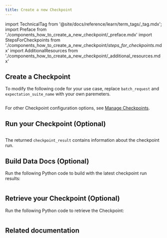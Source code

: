 ```yaml
---
title: Create a new Checkpoint
---
```


import TechnicalTag from '@site/docs/reference/learn/term_tags/_tag.mdx';
import Preface from './components_how_to_create_a_new_checkpoint/_preface.mdx'
import StepsForCheckpoints from './components_how_to_create_a_new_checkpoint/_steps_for_checkpoints_.mdx'
import AdditionalResources from './components_how_to_create_a_new_checkpoint/_additional_resources.mdx'

<Preface />

<StepsForCheckpoints />

## Create a Checkpoint

To modify the following code for your use case, replace `batch_request` and `expectation_suite_name` with your own paremeters.

```python name="docs/docusaurus/docs/snippets/how_to_create_a_new_checkpoint.py create checkpoint batch_request"
```

For other Checkpoint configuration options, see [Manage Checkpoints](/docs/oss/guides/validation/checkpoints/checkpoint_lp).


## Run your Checkpoint (Optional)

```python name="docs/docusaurus/docs/snippets/how_to_create_a_new_checkpoint.py run checkpoint batch_request"
```

The returned `checkpoint_result` contains information about the checkpoint run.

## Build Data Docs (Optional)

Run the following Python code to build <TechnicalTag tag="data_docs" text="Data Docs" /> with the latest checkpoint run results:

```python name="docs/docusaurus/docs/snippets/how_to_create_a_new_checkpoint.py build data docs"
```

## Retrieve your Checkpoint (Optional)

Run the following Python code to retrieve the Checkpoint:

```python name="docs/docusaurus/docs/snippets/how_to_create_a_new_checkpoint.py get checkpoint"
```

## Related documentation
<AdditionalResources />
